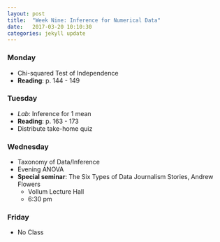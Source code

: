 ```yaml
---
layout: post
title:  "Week Nine: Inference for Numerical Data"
date:   2017-03-20 10:10:30
categories: jekyll update
---
```


### Monday
- Chi-squared Test of Independence
- **Reading**: p. 144 - 149

### Tuesday
- *Lab*: Inference for 1 mean
- **Reading**: p. 163 - 173
- Distribute take-home quiz

### Wednesday
- Taxonomy of Data/Inference
- Evening ANOVA
- **Special seminar**: The Six Types of Data Journalism Stories, Andrew Flowers
  - Vollum Lecture Hall
  - 6:30 pm

### Friday
- No Class
